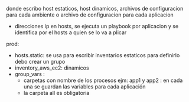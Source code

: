 donde escribo host estaticos, host dinamicos, archivos de configuracion para cada ambiente o archivo de configuracion para cada aplicacion
- direcciones ip en hosts, se ejecuta un playbook por aplicacion y se identifica por el hosts a quien se lo va a plicar

prod:
- hosts.static: se usa para escribir inventarios estaticos
para definirlo debo crear un grupo
- inventory_aws_ec2: dinamicos
- group_vars : 
  - carpetas con nombre de los procesos ejm: app1 y app2 : en cada una se guardan las variables para cada aplicación
  - la carpeta all es obligatoria